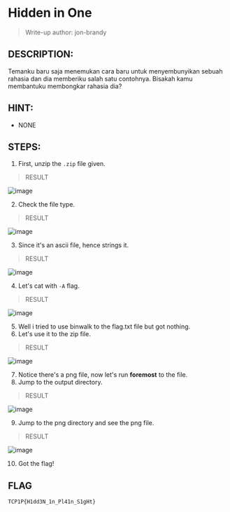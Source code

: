 # Hidden in One
> Write-up author: jon-brandy
## DESCRIPTION:
Temanku baru saja menemukan cara baru untuk menyembunyikan sebuah rahasia dan dia memberiku salah satu contohnya. 
Bisakah kamu membantuku membongkar rahasia dia?
## HINT:
- NONE
## STEPS:
1. First, unzip the `.zip` file given.

> RESULT

![image](https://user-images.githubusercontent.com/70703371/212634723-e25f2944-8d80-464e-9aa6-44ddf1e51172.png)


2. Check the file type.

> RESULT

![image](https://user-images.githubusercontent.com/70703371/212634806-4a81fb4d-5395-4f4e-8498-58bfdf507c8b.png)


3. Since it's an ascii file, hence strings it.

> RESULT

![image](https://user-images.githubusercontent.com/70703371/212634921-6b24c875-8e54-432e-b818-77f76eafe5d6.png)


4. Let's cat with `-A` flag.

> RESULT

![image](https://user-images.githubusercontent.com/70703371/212635241-d0b28cdc-38d4-4748-9e0e-5330479eca54.png)


5. Well i tried to use binwalk to the flag.txt file but got nothing.
6. Let's use it to the zip file.

> RESULT

![image](https://user-images.githubusercontent.com/70703371/213871548-79b005c1-2d64-4707-98ac-e319c18a3120.png)


7. Notice there's a png file, now let's run **foremost** to the file.
8. Jump to the output directory.

> RESULT

![image](https://user-images.githubusercontent.com/70703371/213871599-5db5be78-b656-410e-8f91-3660336655cd.png)


9. Jump to the png directory and see the png file.

> RESULT

![image](https://user-images.githubusercontent.com/70703371/213871609-aee5e48a-7ed3-493a-98f1-d8bb4714b965.png)


10. Got the flag!

## FLAG

```
TCP1P{H1dd3N_1n_Pl41n_S1gHt}
```


